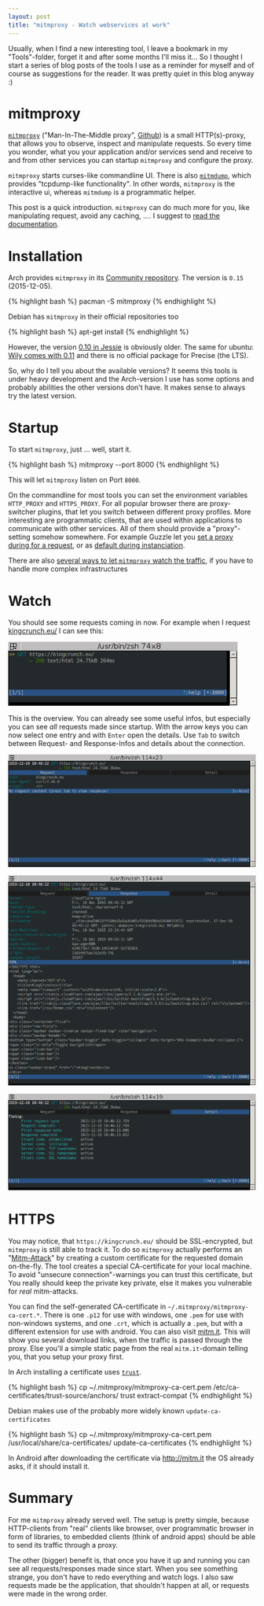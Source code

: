 ```yaml
---
layout: post
title: "mitmproxy - Watch webservices at work"
---
```


Usually, when I find a new interesting tool, I leave a bookmark in my "Tools"-folder, forget
it and after some months I'll miss it... So I thought I start a series of blog posts of
the tools I use as a reminder for myself and of course as suggestions for the reader. It was
pretty quiet in this blog anyway :)


# mitmproxy

[`mitmproxy`](http://docs.mitmproxy.org/) ("Man-In-The-Middle proxy", 
[Github](https://github.com/mitmproxy/mitmproxy)) is a small HTTP(s)-proxy, 
that allows you to observe, inspect and manipulate requests. So every time you wonder, what you 
your application and/or services send and receive to and from other services you can startup 
`mitmproxy` and configure the proxy.

`mitmproxy` starts curses-like commandline UI. There is also [`mitmdump`](http://docs.mitmproxy.org/en/stable/mitmdump.html),
which provides "tcpdump-like functionality". In other words, `mitmproxy` is the
interactive ui, whereas `mitmdump` is a programmatic helper.

This post is a quick introduction. `mitmproxy` can do much more for you, like
manipulating request, avoid any caching, …. I suggest to [read the documentation](http://docs.mitmproxy.org/en/stable/introduction.html).

# Installation

Arch provides `mitmproxy` in its [Community repository](https://www.archlinux.org/packages/community/any/mitmproxy/).
The version is `0.15` (2015-12-05).

{% highlight bash %}
pacman -S mitmproxy
{% endhighlight %}

Debian has `mitmproxy` in their official repositories too

{% highlight bash %}
apt-get install
{% endhighlight %}

However, the version [0.10 in Jessie](https://packages.debian.org/jessie/mitmproxy) is obviously
older. The same for ubuntu: [Wily comes with 0.11](http://packages.ubuntu.com/wily/mitmproxy)
and there is no official package for Precise (the LTS).

So, why do I tell you about the available versions? It seems this tools is under heavy
development and the Arch-version I use has some options and probably abilities the other
versions don't have. It makes sense to always try the latest version.

# Startup

To start `mitmproxy`, just ... well, start it.

{% highlight bash %}
mitmproxy --port 8000
{% endhighlight %}

This will let `mitmproxy` listen on Port `8000`.

On the commandline for most tools you can set the environment variables `HTTP_PROXY`
and `HTTPS_PROXY`. For all popular browser there are proxy-switcher plugins, that
let you switch between different proxy profiles. More interesting are programmatic
clients, that are used within applications to communicate with other services. All of them
should provide a "proxy"-setting somehow somewhere. For example Guzzle let you [set
a proxy during for a request](http://docs.guzzlephp.org/en/5.3/clients.html#proxy), or as
[default during instanciation](http://docs.guzzlephp.org/en/5.3/clients.html#creating-a-client).

There are also [several ways to let `mitmproxy` watch the traffic](http://docs.mitmproxy.org/en/stable/modes.html),
if you have to handle more complex infrastructures

# Watch

You should see some requests coming in now. For example when I request [kingcrunch.eu/](http://kingcrunch.eu/)
I can see this:

![Overview](/images/mitmproxy-overview.png)

This is the overview. You can already see some useful infos, but especially you can
see _all_ requests made since startup. With the arrow keys you can now select one entry
and with `Enter` open the details. Use `Tab` to switch between Request- and Response-Infos and 
details about the connection.

![Request](/images/mitmproxy-request.png)

![Response](/images/mitmproxy-response.png)

![Details](/images/mitmproxy-details.png)

# HTTPS

You may notice, that `https://kingcrunch.eu/` should be SSL-encrypted, but `mitmproxy`
is still able to track it. To do so `mitmproxy` actually performs an
"[Mitm-Attack](https://en.wikipedia.org/wiki/Man-in-the-middle_attack)" by creating
a custom certificate for the requested domain on-the-fly. The tool creates a special 
CA-certificate for your local machine. To avoid "unsecure connection"-warnings
you can trust this certificate, but You really should keep the private key private, 
else it makes you vulnerable for _real_ mitm-attacks.

You can find the self-generated CA-certificate in `~/.mitmproxy/mitmproxy-ca-cert.*`.
There is one `.p12` for use with windows, one `.pem` for use with non-windows systems, and
one `.crt`, which is actually a `.pem`, but with a different extension for use with
android. You can also visit [mitm.it](http://mitm.it). This will show you several
download links, when the traffic is passed through the proxy. Else you'll a simple
static page from the real `mitm.it`-domain telling you, that you setup your proxy first.

In Arch installing a certificate uses [`trust`](https://www.archlinux.org/news/ca-certificates-update/).

{% highlight bash %}
cp ~/.mitmproxy/mitmproxy-ca-cert.pem /etc/ca-certificates/trust-source/anchors/
trust extract-compat
{% endhighlight %}

Debian makes use of the probably more widely known `update-ca-certificates`

{% highlight bash %}
cp ~/.mitmproxy/mitmproxy-ca-cert.pem /usr/local/share/ca-certificates/
update-ca-certificates
{% endhighlight %}

In Android after downloading the certificate via http://mitm.it the OS already asks,
if it should install it.

# Summary

For me `mitmproxy` already served well. The setup is pretty simple, because HTTP-clients
from "real" clients like browser, over programmatic browser in form of libraries, to
embedded clients (think of android apps) should be able to send its traffic through a proxy.

The other (bigger) benefit is, that once you have it up and running you can see
all requests/responses made since start. When you see something strange, you don't have
to redo everything and watch logs. I also saw requests made be the application, that shouldn't
happen at all, or requests were made in the wrong order.
